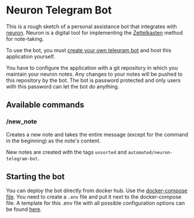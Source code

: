 # Neuron Telegram Bot

This is a rough sketch of a personal assistance bot that integrates with [neuron](https://github.com/srid/neuron/). Neuron is a digital tool for implementing the [Zettelkasten](https://en.wikipedia.org/wiki/Zettelkasten) method for note-taking.

To use the bot, you must [create your own telegram bot](https://core.telegram.org/bots) and host this application yourself.

You have to configure the application with a git repository in which you maintain your neuron notes. Any changes to your notes will be pushed to this repository by the bot. The bot is password protected and only users with this password can let the bot do anything.

## Available commands

### /new_note

Creates a new note and takes the entire message (except for the command in the beginning) as the note's content.

New notes are created with the tags `unsorted` and `automated/neuron-telegram-bot`.

## Starting the bot

You can deploy the bot directly from docker hub. Use the [docker-compose file](./docker-compose.production.yml). You need to create a `.env` file and put it next to the docker-compose file. A template for this .env file with all possible configuration options can be found [here](.env.example).
